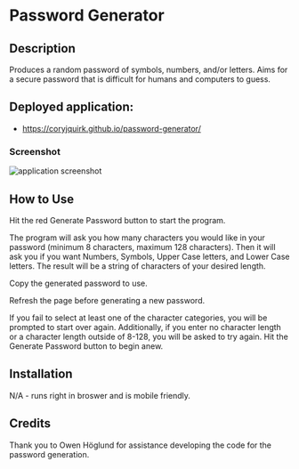# Password Generator

## Description

Produces a random password of symbols, numbers, and/or letters. Aims for a secure password that is difficult for humans and computers to guess.

## Deployed application: 

* https://coryjquirk.github.io/password-generator/
### Screenshot
<img src="https://coryjquirk.github.io/password-generator/images/screenshot.png" alt="application screenshot">


## How to Use

Hit the red Generate Password button to start the program.

The program will ask you how many characters you would like in your password (minimum 8 characters, maximum 128 characters). Then it will ask you if you want Numbers, Symbols, Upper Case letters, and Lower Case letters. The result will be a string of characters of your desired length.

Copy the generated password to use.

Refresh the page before generating a new password.

If you fail to select at least one of the character categories, you will be prompted to start over again. Additionally, if you enter no character length or a character length outside of 8-128, you will be asked to try again. Hit the Generate Password button to begin anew. 

## Installation

N/A - runs right in broswer and is mobile friendly.

## Credits

Thank you to Owen Höglund for assistance developing the code for the password generation.
